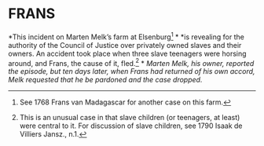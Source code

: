 # FRANS

*This incident on Marten Melk’s farm at Elsenburg[^1] * *is revealing for the authority of the Council of Justice over privately owned slaves and their owners. An accident took place when three slave teenagers were horsing around, and Frans, the cause of it, fled.[^2] * *Marten Melk, his owner, reported the episode, but ten days later, when Frans had returned of his own accord, Melk requested that he be pardoned and the case dropped.*

[^1]: See 1768 Frans van Madagascar for another case on this farm.

[^2]: This is an unusual case in that slave children (or teenagers, at least) were central to it. For discussion of slave children, see 1790 Isaak de Villiers Jansz., n.1.